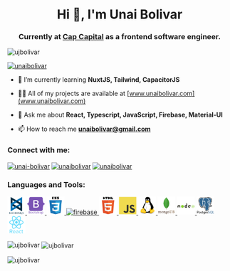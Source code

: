<h1 align="center">Hi 👋, I'm Unai Bolivar</h1>
<h3 align="center">Currently at <a href="https://www.capcapital.uk/"> Cap Capital</a> as a frontend software engineer.</h3>

<p align="left"> <img src="https://komarev.com/ghpvc/?username=ujbolivar&label=Profile%20views&color=0e75b6&style=flat" alt="ujbolivar" /> </p>

<p align="left"> <a href="https://twitter.com/unaibolivar" target="blank"><img src="https://img.shields.io/twitter/follow/unaibolivar?logo=twitter&style=for-the-badge" alt="unaibolivar" /></a> </p>

- 🌱 I’m currently learning **NuxtJS, Tailwind, CapacitorJS**

- 👨‍💻 All of my projects are available at [www.unaibolivar.com](www.unaibolivar.com)

- 💬 Ask me about **React, Typescript, JavaScript, Firebase, Material-UI**

- 📫 How to reach me **unaibolivar@gmail.com**

<h3 align="left">Connect with me:</h3>
<p align="left">
<a href="https://codepen.io/unai-bolivar" target="blank"><img align="center" src="https://cdn.jsdelivr.net/npm/simple-icons@3.0.1/icons/codepen.svg" alt="unai-bolivar" height="30" width="40" /></a>
<a href="https://twitter.com/unaibolivar" target="blank"><img align="center" src="https://cdn.jsdelivr.net/npm/simple-icons@3.0.1/icons/twitter.svg" alt="unaibolivar" height="30" width="40" /></a>
<a href="https://linkedin.com/in/unaibolivar" target="blank"><img align="center" src="https://cdn.jsdelivr.net/npm/simple-icons@3.0.1/icons/linkedin.svg" alt="unaibolivar" height="30" width="40" /></a>
</p>

<h3 align="left">Languages and Tools:</h3>
<p align="left"> <a href="https://backbonejs.org" target="_blank"> <img src="https://raw.githubusercontent.com/devicons/devicon/master/icons/backbonejs/backbonejs-original-wordmark.svg" alt="backbonejs" width="40" height="40"/> </a> <a href="https://getbootstrap.com" target="_blank"> <img src="https://raw.githubusercontent.com/devicons/devicon/master/icons/bootstrap/bootstrap-plain-wordmark.svg" alt="bootstrap" width="40" height="40"/> </a> <a href="https://www.w3schools.com/css/" target="_blank"> <img src="https://raw.githubusercontent.com/devicons/devicon/master/icons/css3/css3-original-wordmark.svg" alt="css3" width="40" height="40"/> </a> <a href="https://firebase.google.com/" target="_blank"> <img src="https://www.vectorlogo.zone/logos/firebase/firebase-icon.svg" alt="firebase" width="40" height="40"/> </a> <a href="https://www.w3.org/html/" target="_blank"> <img src="https://raw.githubusercontent.com/devicons/devicon/master/icons/html5/html5-original-wordmark.svg" alt="html5" width="40" height="40"/> </a> <a href="https://developer.mozilla.org/en-US/docs/Web/JavaScript" target="_blank"> <img src="https://raw.githubusercontent.com/devicons/devicon/master/icons/javascript/javascript-original.svg" alt="javascript" width="40" height="40"/> </a> <a href="https://www.linux.org/" target="_blank"> <img src="https://raw.githubusercontent.com/devicons/devicon/master/icons/linux/linux-original.svg" alt="linux" width="40" height="40"/> </a> <a href="https://www.mongodb.com/" target="_blank"> <img src="https://raw.githubusercontent.com/devicons/devicon/master/icons/mongodb/mongodb-original-wordmark.svg" alt="mongodb" width="40" height="40"/> </a> <a href="https://nodejs.org" target="_blank"> <img src="https://raw.githubusercontent.com/devicons/devicon/master/icons/nodejs/nodejs-original-wordmark.svg" alt="nodejs" width="40" height="40"/> </a> <a href="https://www.postgresql.org" target="_blank"> <img src="https://raw.githubusercontent.com/devicons/devicon/master/icons/postgresql/postgresql-original-wordmark.svg" alt="postgresql" width="40" height="40"/> </a> <a href="https://reactjs.org/" target="_blank"> <img src="https://raw.githubusercontent.com/devicons/devicon/master/icons/react/react-original-wordmark.svg" alt="react" width="40" height="40"/> </a> </p>

<p><img align="left" src="https://github-readme-stats.vercel.app/api/top-langs?username=ujbolivar&show_icons=true&locale=en&layout=compact" alt="ujbolivar" /></p>

<p>&nbsp;<img align="center" src="https://github-readme-stats.vercel.app/api?username=ujbolivar&show_icons=true&locale=en" alt="ujbolivar" /></p>

<p><img align="center" src="https://github-readme-streak-stats.herokuapp.com/?user=ujbolivar&" alt="ujbolivar" /></p>

